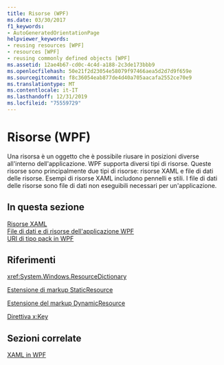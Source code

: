 ```yaml
---
title: Risorse (WPF)
ms.date: 03/30/2017
f1_keywords:
- AutoGeneratedOrientationPage
helpviewer_keywords:
- reusing resources [WPF]
- resources [WPF]
- reusing commonly defined objects [WPF]
ms.assetid: 12ae4b67-cd0c-4c4d-a188-2c3de173bbb9
ms.openlocfilehash: 50e21f2d23054e58079f97466aea5d2d7d9f659e
ms.sourcegitcommit: f8c36054eab877de4d40a705aacafa2552ce70e9
ms.translationtype: MT
ms.contentlocale: it-IT
ms.lasthandoff: 12/31/2019
ms.locfileid: "75559729"
---
```

# <a name="resources-wpf"></a>Risorse (WPF)
Una risorsa è un oggetto che è possibile riusare in posizioni diverse all'interno dell'applicazione. WPF supporta diversi tipi di risorse. Queste risorse sono principalmente due tipi di risorse: risorse XAML e file di dati delle risorse. Esempi di risorse XAML includono pennelli e stili. I file di dati delle risorse sono file di dati non eseguibili necessari per un'applicazione.  
  
## <a name="in-this-section"></a>In questa sezione  
 [Risorse XAML](../../../desktop-wpf/fundamentals/xaml-resources-define.md)  
 [File di dati e di risorse dell'applicazione WPF](../app-development/wpf-application-resource-content-and-data-files.md)  
 [URI di tipo pack in WPF](../app-development/pack-uris-in-wpf.md)  
  
## <a name="reference"></a>Riferimenti  
 <xref:System.Windows.ResourceDictionary>  
  
 [Estensione di markup StaticResource](staticresource-markup-extension.md)  
  
 [Estensione del markup DynamicResource](dynamicresource-markup-extension.md)  
  
 [Direttiva x:Key](../../../desktop-wpf/xaml-services/xkey-directive.md)  
  
## <a name="related-sections"></a>Sezioni correlate  
 [XAML in WPF](xaml-in-wpf.md)
